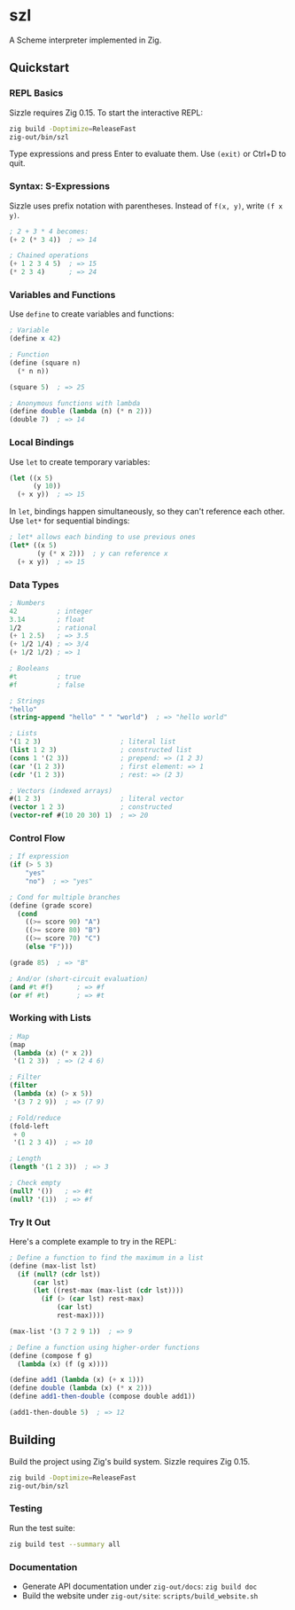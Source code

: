 # szl

A Scheme interpreter implemented in Zig.

## Quickstart

### REPL Basics

Sizzle requires Zig 0.15. To start the interactive REPL:

```bash
zig build -Doptimize=ReleaseFast
zig-out/bin/szl
```

Type expressions and press Enter to evaluate them. Use `(exit)` or Ctrl+D to quit.

### Syntax: S-Expressions

Sizzle uses prefix notation with parentheses. Instead of `f(x, y)`, write `(f x y)`.

```scheme
; 2 + 3 * 4 becomes:
(+ 2 (* 3 4))  ; => 14

; Chained operations
(+ 1 2 3 4 5)  ; => 15
(* 2 3 4)      ; => 24
```

### Variables and Functions

Use `define` to create variables and functions:

```scheme
; Variable
(define x 42)

; Function
(define (square n)
  (* n n))

(square 5)  ; => 25

; Anonymous functions with lambda
(define double (lambda (n) (* n 2)))
(double 7)  ; => 14
```

### Local Bindings

Use `let` to create temporary variables:

```scheme
(let ((x 5)
      (y 10))
  (+ x y))  ; => 15
```

In `let`, bindings happen simultaneously, so they can't reference each other. Use `let*` for sequential bindings:

```scheme
; let* allows each binding to use previous ones
(let* ((x 5)
       (y (* x 2)))  ; y can reference x
  (+ x y))  ; => 15
```

### Data Types

```scheme
; Numbers
42          ; integer
3.14        ; float
1/2         ; rational
(+ 1 2.5)   ; => 3.5
(+ 1/2 1/4) ; => 3/4
(+ 1/2 1/2) ; => 1

; Booleans
#t          ; true
#f          ; false

; Strings
"hello"
(string-append "hello" " " "world")  ; => "hello world"

; Lists
'(1 2 3)                    ; literal list
(list 1 2 3)                ; constructed list
(cons 1 '(2 3))             ; prepend: => (1 2 3)
(car '(1 2 3))              ; first element: => 1
(cdr '(1 2 3))              ; rest: => (2 3)

; Vectors (indexed arrays)
#(1 2 3)                    ; literal vector
(vector 1 2 3)              ; constructed
(vector-ref #(10 20 30) 1)  ; => 20
```

### Control Flow

```scheme
; If expression
(if (> 5 3)
    "yes"
    "no")  ; => "yes"

; Cond for multiple branches
(define (grade score)
  (cond
    ((>= score 90) "A")
    ((>= score 80) "B")
    ((>= score 70) "C")
    (else "F")))

(grade 85)  ; => "B"

; And/or (short-circuit evaluation)
(and #t #f)      ; => #f
(or #f #t)       ; => #t
```

### Working with Lists

```scheme
; Map
(map
 (lambda (x) (* x 2))
 '(1 2 3))  ; => (2 4 6)

; Filter
(filter
 (lambda (x) (> x 5))
 '(3 7 2 9))  ; => (7 9)

; Fold/reduce
(fold-left
 + 0
 '(1 2 3 4))  ; => 10

; Length
(length '(1 2 3))  ; => 3

; Check empty
(null? '())   ; => #t
(null? '(1))  ; => #f
```


### Try It Out

Here's a complete example to try in the REPL:

```scheme
; Define a function to find the maximum in a list
(define (max-list lst)
  (if (null? (cdr lst))
      (car lst)
      (let ((rest-max (max-list (cdr lst))))
        (if (> (car lst) rest-max)
            (car lst)
            rest-max))))

(max-list '(3 7 2 9 1))  ; => 9

; Define a function using higher-order functions
(define (compose f g)
  (lambda (x) (f (g x))))

(define add1 (lambda (x) (+ x 1)))
(define double (lambda (x) (* x 2)))
(define add1-then-double (compose double add1))

(add1-then-double 5)  ; => 12
```

## Building

Build the project using Zig's build system. Sizzle requires Zig 0.15.

```bash
zig build -Doptimize=ReleaseFast
zig-out/bin/szl
```

### Testing

Run the test suite:

```bash
zig build test --summary all
```

### Documentation

- Generate API documentation under `zig-out/docs`: `zig build doc`
- Build the website under `zig-out/site`: `scripts/build_website.sh`
